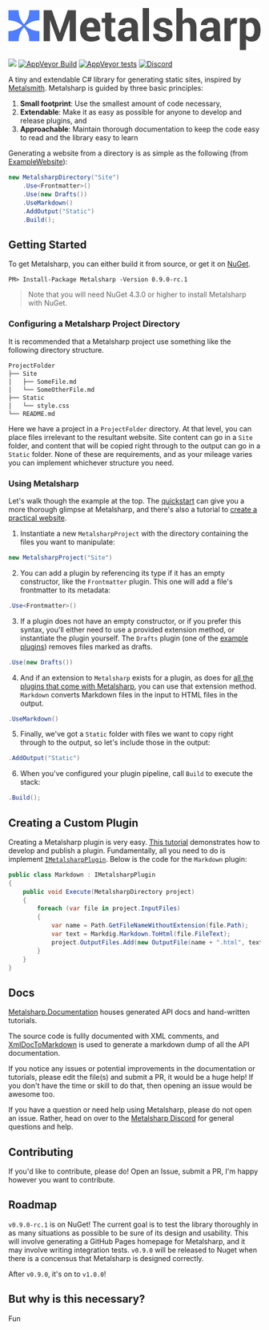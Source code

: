 ![](https://raw.githubusercontent.com/IanWold/Metalsharp/master/Metalsharp.png)

[![](https://img.shields.io/nuget/vpre/Metalsharp.svg?logo=nuget&logoColor=white&style=flat-square)](https://www.nuget.org/packages/Metalsharp/)
[![AppVeyor Build](https://img.shields.io/appveyor/ci/ianwold/metalsharp.svg?logo=appveyor&logoColor=white&style=flat-square)](https://ci.appveyor.com/project/IanWold/metalsharp)
[![AppVeyor tests](https://img.shields.io/appveyor/tests/ianwold/metalsharp.svg?logo=appveyor&logoColor=white&style=flat-square)](https://ci.appveyor.com/project/IanWold/metalsharp/build/tests)
[![Discord](https://img.shields.io/discord/517023630224523274.svg?logo=discord&logoColor=white&style=flat-square)](https://discord.gg/KwBtSan)

A tiny and extendable C# library for generating static sites, inspired by [Metalsmith](http://www.metalsmith.io/). Metalsharp is guided by three basic principles:

1. **Small footprint**: Use the smallest amount of code necessary,
1. **Extendable**: Make it as easy as possible for anyone to develop and release plugins, and
1. **Approachable**: Maintain thorough documentation to keep the code easy to read and the library easy to learn

Generating a website from a directory is as simple as the following (from [ExampleWebsite](https://github.com/IanWold/Metalsharp/tree/master/Metalsharp.Examples/Metalsharp.ExampleWebsite)):

```c#
new MetalsharpDirectory("Site")
    .Use<Frontmatter>()
    .Use(new Drafts())
    .UseMarkdown()
    .AddOutput("Static")
    .Build();
```

## Getting Started

To get Metalsharp, you can either build it from source, or get it on [NuGet](https://www.nuget.org/packages/Metalsharp/).

```plaintext
PM> Install-Package Metalsharp -Version 0.9.0-rc.1
```

> Note that you will need NuGet 4.3.0 or higher to install Metalsharp with NuGet.

### Configuring a Metalsharp Project Directory

It is recommended that a Metalsharp project use something like the following directory structure.

```text
ProjectFolder
├── Site
│   ├── SomeFile.md
│   └── SomeOtherFile.md
├── Static
│   └── style.css
└── README.md
```

Here we have a project in a `ProjectFolder` directory. At that level, you can place files irrelevant to the resultant website. Site content can go in a `Site` folder, and content that will be copied right through to the output can go in a `Static` folder. None of these are requirements, and as your mileage varies you can implement whichever structure you need.

### Using Metalsharp

Let's walk though the example at the top. The [quickstart](https://github.com/IanWold/Metalsharp/blob/master/Metalsharp.Documentation/quickstart.md) can give you a more thorough glimpse at Metalsharp, and there's also a tutorial to [create a practical website](https://github.com/IanWold/Metalsharp/blob/master/Metalsharp.Documentation/tutorial-website.md).

1. Instantiate a new `MetalsharpProject` with the directory containing the files you want to manipulate:

```c#
new MetalsharpProject("Site")
```

2. You can add a plugin by referencing its type if it has an empty constructor, like the `Frontmatter` plugin. This one will add a file's frontmatter to its metadata:

```c#
.Use<Frontmatter>()
```

3. If a plugin does not have an empty constructor, or if you prefer this syntax, you'll either need to use a provided extension method, or instantiate the plugin yourself. The `Drafts` plugin (one of the [example plugins](https://github.com/IanWold/Metalsharp/tree/master/Metalsharp.Examples/Metalsharp.ExamplePlugin)) removes files marked as drafts.

```c#
.Use(new Drafts())
```

4. And if an extension to `Metalsharp` exists for a plugin, as does for [all the plugins that come with Metalsharp](https://github.com/IanWold/Metalsharp/blob/master/Metalsharp/Plugins/MetalsharpExtensions.cs), you can use that extension method. `Markdown` converts Markdown files in the input to HTML files in the output.

```c#
.UseMarkdown()
```

5. Finally, we've got a `Static` folder with files we want to copy right through to the output, so let's include those in the output:

```c#
.AddOutput("Static")
```

6. When you've configured your plugin pipeline, call `Build` to execute the stack:

```c#
.Build();
```

## Creating a Custom Plugin

Creating a Metalsharp plugin is very easy. [This tutorial](https://github.com/IanWold/Metalsharp/blob/master/Metalsharp.Documentation/tutorial-plugin.md) demonstrates how to develop and publish a plugin. Fundamentally, all you need to do is implement [`IMetalsharpPlugin`](https://github.com/IanWold/Metalsharp/blob/master/Metalsharp/Interfaces/IMetalsharpPlugin.cs). Below is the code for the `Markdown` plugin:

```c#
public class Markdown : IMetalsharpPlugin
{
    public void Execute(MetalsharpDirectory project)
    {
        foreach (var file in project.InputFiles)
        {
            var name = Path.GetFileNameWithoutExtension(file.Path);
            var text = Markdig.Markdown.ToHtml(file.FileText);
            project.OutputFiles.Add(new OutputFile(name + ".html", text) { Metadata = file.Metadata });
        }
    }
}
```

## Docs

[Metalsharp.Documentation](https://github.com/IanWold/Metalsharp/blob/master/Metalsharp.Documentation/README.md) houses generated API docs and hand-written tutorials.

The source code is fullly documented with XML comments, and [XmlDocToMarkdown](https://github.com/ianwold/XmlDocToMarkdown) is used to generate a markdown dump of all the API documentation.

If you notice any issues or potential improvements in the documentation or tutorials, please edit the file(s) and submit a PR, it would be a huge help! If you don't have the time or skill to do that, then opening an issue would be awesome too.

If you have a question or need help using Metalsharp, please do not open an issue. Rather, head on over to the [Metalsharp Discord](https://discord.gg/HrxyfFP) for general questions and help.

## Contributing

If you'd like to contribute, please do! Open an Issue, submit a PR, I'm happy however you want to contribute.

## Roadmap

`v0.9.0-rc.1` is on NuGet! The current goal is to test the library thoroughly in as many situations as possible to be sure of its design and usability. This will involve generating a GitHub Pages homepage for Metalsharp, and it may involve writing integration tests. `v0.9.0` will be released to Nuget when there is a concensus that Metalsharp is designed correctly.

After `v0.9.0`, it's on to `v1.0.0`!

## But why is this necessary?

Fun
